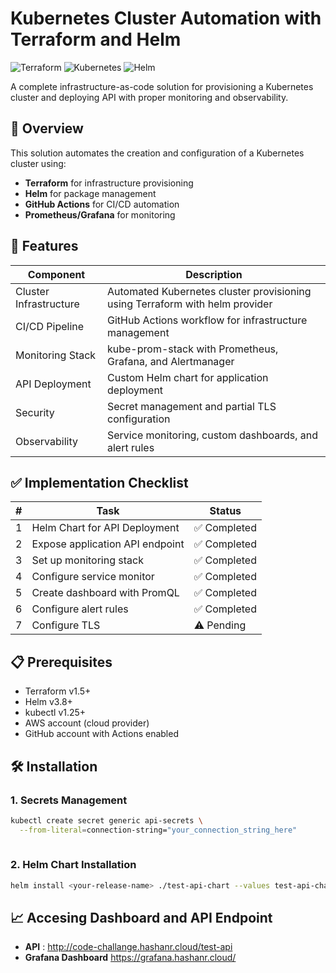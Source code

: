 # Kubernetes Cluster Automation with Terraform and Helm

![Terraform](https://img.shields.io/badge/terraform-%235835CC.svg?style=for-the-badge&logo=terraform&logoColor=white)
![Kubernetes](https://img.shields.io/badge/kubernetes-%23326ce5.svg?style=for-the-badge&logo=kubernetes&logoColor=white)
![Helm](https://img.shields.io/badge/helm-%230F1689.svg?style=for-the-badge&logo=helm&logoColor=white)

A complete infrastructure-as-code solution for provisioning a Kubernetes cluster and deploying API with proper monitoring and observability.

## 📖 Overview
This solution automates the creation and configuration of a Kubernetes cluster using:
- **Terraform** for infrastructure provisioning
- **Helm** for package management
- **GitHub Actions** for CI/CD automation
- **Prometheus/Grafana** for monitoring

## 🚀 Features

| Component              | Description                                                                 |
|------------------------|-----------------------------------------------------------------------------|
| Cluster Infrastructure | Automated Kubernetes cluster provisioning using Terraform with helm provider                  |
| CI/CD Pipeline         | GitHub Actions workflow for infrastructure management                       |
| Monitoring Stack       | kube-prom-stack with Prometheus, Grafana, and Alertmanager                  |
| API Deployment         | Custom Helm chart for application deployment                                |
| Security               | Secret management and partial TLS configuration                            |
| Observability          | Service monitoring, custom dashboards, and alert rules                     |

## ✅ Implementation Checklist

| #  | Task                              | Status        |
|----|-----------------------------------|---------------|
| 1  | Helm Chart for API Deployment     | ✅ Completed  |
| 2  | Expose application API endpoint  | ✅ Completed  |
| 3  | Set up monitoring stack          | ✅ Completed  |
| 4  | Configure service monitor        | ✅ Completed  |
| 5  | Create dashboard with PromQL     | ✅ Completed  |
| 6  | Configure alert rules            | ✅ Completed  |
| 7  | Configure TLS                    | ⚠️ Pending   |

## 📋 Prerequisites

- Terraform v1.5+
- Helm v3.8+
- kubectl v1.25+
- AWS account (cloud provider)
- GitHub account with Actions enabled

## 🛠️ Installation

### 1. Secrets Management
```bash
kubectl create secret generic api-secrets \
  --from-literal=connection-string="your_connection_string_here"
  
```

### 2. Helm Chart Installation
```bash
helm install <your-release-name> ./test-api-chart --values test-api-chart/values.yaml

```

## 📈 Accesing Dashboard and API Endpoint

- **API**  : http://code-challange.hashanr.cloud/test-api
- **Grafana Dashboard** https://grafana.hashanr.cloud/